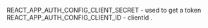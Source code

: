 REACT_APP_AUTH_CONFIG_CLIENT_SECRET - used to get a token
REACT_APP_AUTH_CONFIG_CLIENT_ID - clientId
.
